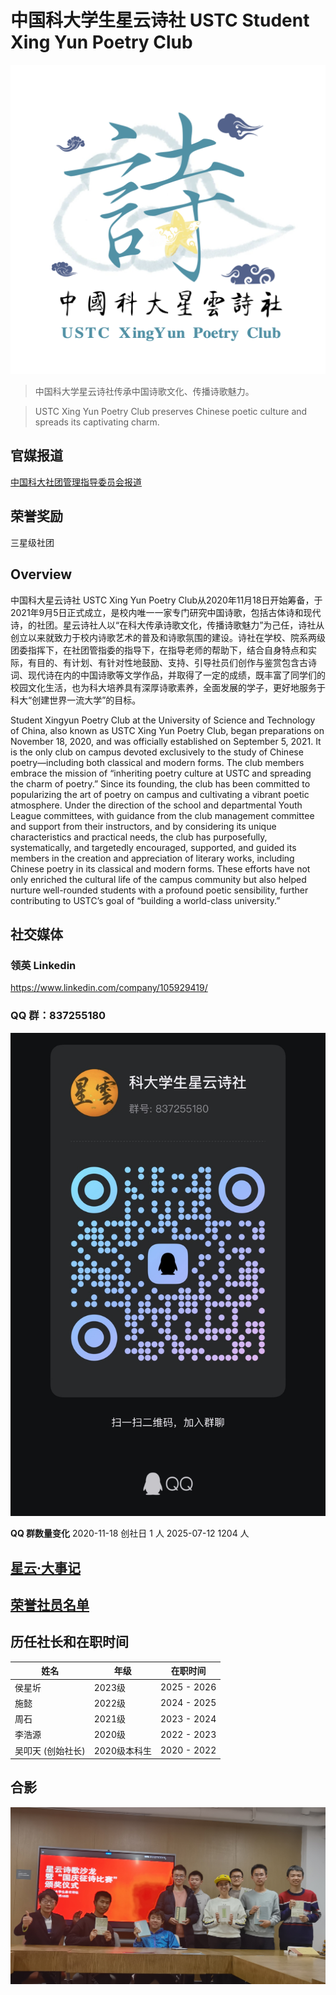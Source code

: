 # 中国科大学生星云诗社 USTC Student Xing Yun Poetry Club

![logo](<assets/logos/星云诗社LOGO USTC XingYun Poetry Club.png>)

> 中国科大学星云诗社传承中国诗歌文化、传播诗歌魅力。

> USTC Xing Yun Poetry Club preserves Chinese poetic culture and spreads its captivating charm.

## 官媒报道
[中国科大社团管理指导委员会报道](https://mp.weixin.qq.com/s/1eiKsI-LtHZQVlkXHX5-VA#%23:~:text=%E5%90%B4%E5%8F%A9%E5%A4%A9)

## 荣誉奖励
三星级社团
<!-- 需要贴图在这里 -->

## Overview
中国科大星云诗社 USTC Xing Yun Poetry Club从2020年11月18日开始筹备，于2021年9月5日正式成立，是校内唯一一家专门研究中国诗歌，包括古体诗和现代诗，的社团。星云诗社人以“在科大传承诗歌文化，传播诗歌魅力”为己任，诗社从创立以来就致力于校内诗歌艺术的普及和诗歌氛围的建设。诗社在学校、院系两级团委指挥下，在社团管指委的指导下，在指导老师的帮助下，结合自身特点和实际，有目的、有计划、有针对性地鼓励、支持、引导社员们创作与鉴赏包含古诗词、现代诗在内的中国诗歌等文学作品，并取得了一定的成绩，既丰富了同学们的校园文化生活，也为科大培养具有深厚诗歌素养，全面发展的学子，更好地服务于科大“创建世界一流大学”的目标。

Student Xingyun Poetry Club at the University of Science and Technology of China, also known as USTC Xing Yun Poetry Club, began preparations on November 18, 2020, and was officially established on September 5, 2021. It is the only club on campus devoted exclusively to the study of Chinese poetry—including both classical and modern forms. The club members embrace the mission of “inheriting poetry culture at USTC and spreading the charm of poetry.” Since its founding, the club has been committed to popularizing the art of poetry on campus and cultivating a vibrant poetic atmosphere. Under the direction of the school and departmental Youth League committees, with guidance from the club management committee and support from their instructors, and by considering its unique characteristics and practical needs, the club has purposefully, systematically, and targetedly encouraged, supported, and guided its members in the creation and appreciation of literary works, including Chinese poetry in its classical and modern forms. These efforts have not only enriched the cultural life of the campus community but also helped nurture well-rounded students with a profound poetic sensibility, further contributing to USTC’s goal of “building a world-class university.”

## 社交媒体

### 领英 Linkedin
https://www.linkedin.com/company/105929419/

### QQ 群：837255180
![QQ 群](/assets/QQ-Group.jpg)

**QQ 群数量变化**
2020-11-18 创社日    1 人
2025-07-12          1204 人
<!-- 需要贴图在这里 -->

## [星云·大事记](docs/星云·大事记.md)

## [荣誉社员名单](./docs/中国科大学生星云诗社荣誉社员名单.md)

## 历任社长和在职时间

| 姓名 | 年级 | 在职时间 |
|---|---|---|
| 侯星圻 | 2023级 | 2025 - 2026 |
| 施懿 | 2022级 | 2024 - 2025 |
| 周石 | 2021级 | 2023 - 2024 |
| 李浩源 | 2020级 | 2022 - 2023 |
| 吴叩天 (创始社长) | 2020级本科生 | 2020 - 2022 |

## 合影
![沙龙](<assets/“星云杯”诗歌比赛颁奖仪式暨诗歌沙龙_20211218 (3).jpg>)